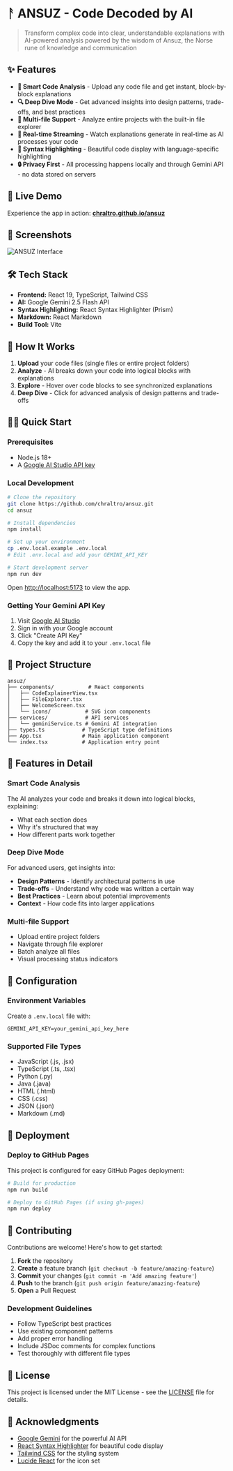 # ᚨ ANSUZ - Code Decoded by AI

> Transform complex code into clear, understandable explanations with AI-powered analysis powered by the wisdom of Ansuz, the Norse rune of knowledge and communication

## ✨ Features

- **🎯 Smart Code Analysis** - Upload any code file and get instant, block-by-block explanations
- **🔍 Deep Dive Mode** - Get advanced insights into design patterns, trade-offs, and best practices  
- **📁 Multi-file Support** - Analyze entire projects with the built-in file explorer
- **💫 Real-time Streaming** - Watch explanations generate in real-time as AI processes your code
- **🎨 Syntax Highlighting** - Beautiful code display with language-specific highlighting
- **🔒 Privacy First** - All processing happens locally and through Gemini API - no data stored on servers

## 🚀 Live Demo

Experience the app in action: **[chraltro.github.io/ansuz](https://chraltro.github.io/ansuz)**

## 📸 Screenshots

![ANSUZ Interface](https://via.placeholder.com/800x400/1a1b26/03defc?text=ANSUZ+Code+Decoder)

## 🛠️ Tech Stack

- **Frontend:** React 19, TypeScript, Tailwind CSS
- **AI:** Google Gemini 2.5 Flash API
- **Syntax Highlighting:** React Syntax Highlighter (Prism)
- **Markdown:** React Markdown
- **Build Tool:** Vite

## 🎯 How It Works

1. **Upload** your code files (single files or entire project folders)
2. **Analyze** - AI breaks down your code into logical blocks with explanations
3. **Explore** - Hover over code blocks to see synchronized explanations
4. **Deep Dive** - Click for advanced analysis of design patterns and trade-offs

## 🏃‍♂️ Quick Start

### Prerequisites

- Node.js 18+ 
- A [Google AI Studio API key](https://aistudio.google.com/app/apikey)

### Local Development

```bash
# Clone the repository
git clone https://github.com/chraltro/ansuz.git
cd ansuz

# Install dependencies
npm install

# Set up your environment
cp .env.local.example .env.local
# Edit .env.local and add your GEMINI_API_KEY

# Start development server
npm run dev
```

Open [http://localhost:5173](http://localhost:5173) to view the app.

### Getting Your Gemini API Key

1. Visit [Google AI Studio](https://aistudio.google.com/app/apikey)
2. Sign in with your Google account
3. Click "Create API Key"
4. Copy the key and add it to your `.env.local` file

## 📁 Project Structure

```
ansuz/
├── components/           # React components
│   ├── CodeExplainerView.tsx
│   ├── FileExplorer.tsx
│   ├── WelcomeScreen.tsx
│   └── icons/           # SVG icon components
├── services/            # API services
│   └── geminiService.ts # Gemini AI integration
├── types.ts            # TypeScript type definitions
├── App.tsx             # Main application component
└── index.tsx           # Application entry point
```

## 🎨 Features in Detail

### Smart Code Analysis
The AI analyzes your code and breaks it down into logical blocks, explaining:
- What each section does
- Why it's structured that way
- How different parts work together

### Deep Dive Mode
For advanced users, get insights into:
- **Design Patterns** - Identify architectural patterns in use
- **Trade-offs** - Understand why code was written a certain way
- **Best Practices** - Learn about potential improvements
- **Context** - How code fits into larger applications

### Multi-file Support
- Upload entire project folders
- Navigate through file explorer
- Batch analyze all files
- Visual processing status indicators

## 🔧 Configuration

### Environment Variables

Create a `.env.local` file with:

```env
GEMINI_API_KEY=your_gemini_api_key_here
```

### Supported File Types

- JavaScript (.js, .jsx)
- TypeScript (.ts, .tsx)  
- Python (.py)
- Java (.java)
- HTML (.html)
- CSS (.css)
- JSON (.json)
- Markdown (.md)

## 🚀 Deployment

### Deploy to GitHub Pages

This project is configured for easy GitHub Pages deployment:

```bash
# Build for production
npm run build

# Deploy to GitHub Pages (if using gh-pages)
npm run deploy
```

## 🤝 Contributing

Contributions are welcome! Here's how to get started:

1. **Fork** the repository
2. **Create** a feature branch (`git checkout -b feature/amazing-feature`)
3. **Commit** your changes (`git commit -m 'Add amazing feature'`)
4. **Push** to the branch (`git push origin feature/amazing-feature`)
5. **Open** a Pull Request

### Development Guidelines

- Follow TypeScript best practices
- Use existing component patterns
- Add proper error handling
- Include JSDoc comments for complex functions
- Test thoroughly with different file types

## 📝 License

This project is licensed under the MIT License - see the [LICENSE](LICENSE) file for details.

## 🙏 Acknowledgments

- [Google Gemini](https://ai.google.dev/) for the powerful AI API
- [React Syntax Highlighter](https://github.com/react-syntax-highlighter/react-syntax-highlighter) for beautiful code display
- [Tailwind CSS](https://tailwindcss.com/) for the styling system
- [Lucide React](https://lucide.dev/) for the icon set

